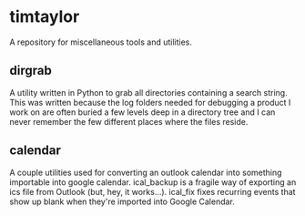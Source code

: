 # timtaylor
A repository for miscellaneous tools and utilities. 

## dirgrab

A utility written in Python to grab all directories containing a search
string. This was written because the log folders needed for debugging a
product I work on are often buried a few levels deep in a directory 
tree and I can never remember the few different places where the files
reside.

## calendar

A couple utilities used for converting an outlook calendar into something 
importable into google calendar. ical_backup is a fragile way of exporting
an ics file from Outlook (but, hey, it works...). ical_fix fixes recurring
events that show up blank when they're imported into Google Calendar.
